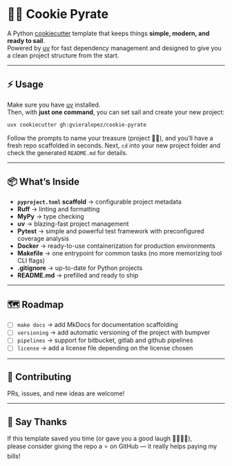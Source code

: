 # 🏴‍☠️ Cookie Pyrate

A Python [cookiecutter](https://cookiecutter.readthedocs.io) template that keeps things **simple, modern, and ready to sail**.  
Powered by [uv](https://docs.astral.sh/uv/) for fast dependency management and designed to give you a clean project structure from the start.

---

## ⚡ Usage

Make sure you have [uv](https://docs.astral.sh/uv/) installed.  
Then, with **just one command**, you can set sail and create your new project:

```bash
uvx cookiecutter gh:gvieralopez/cookie-pyrate
```

Follow the prompts to name your treasure (project 🏴‍☠️), and you’ll have a fresh repo scaffolded in seconds.
Next, `cd` into your new project folder and check the generated `README.md` for details.

---

## 📦 What’s Inside

* **`pyproject.toml` scaffold** → configurable project metadata
* **Ruff** → linting and formatting
* **MyPy** → type checking
* **uv** → blazing-fast project management
* **Pytest** → simple and powerful test framework with preconfigured coverage analysis
* **Docker** → ready-to-use containerization for production environments
* **Makefile** → one entrypoint for common tasks (no more memorizing tool CLI flags)
* **.gitignore** → up-to-date for Python projects
* **README.md** → prefilled and ready to ship

---

## 🗺️ Roadmap

* [ ] `make docs` → add MkDocs for documentation scaffolding
* [ ] `versioning` → add automatic versioning of the project with bumpver
* [ ] `pipelines` → support for bitbucket, gitlab and github pipelines
* [ ] `license` → add a license file depending on the license chosen

---

## 🤝 Contributing

PRs, issues, and new ideas are welcome!

---

## 💙 Say Thanks

If this template saved you time (or gave you a good laugh 🏴‍☠️🍪🐍),  
please consider giving the repo a ⭐ on GitHub — it really helps paying my bills!
